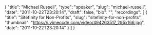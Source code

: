 {
  "title": "Michael Russell",
  "type": "speaker",
  "slug": "michael-russell",
  "date": "2011-10-22T23:20:14",
  "draft": false,
  "bio": "",
  "recordings": [
    {
      "title": "Sitefinity for Non-Profits",
      "slug": "sitefinity-for-non-profits",
      "thumbnail": "https://i.vimeocdn.com/video/494263517_295x166.jpg",
      "date": "2011-10-22T23:20:14"
    }
  ]
}